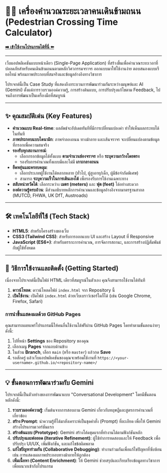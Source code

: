 # 🚶‍♂️ เครื่องคำนวณระยะเวลาคนเดินข้ามถนน (Pedestrian Crossing Time Calculator)

**[➡️ เข้าใช้งานโปรแกรมได้ที่นี่ ⬅️](https://bokoboss.github.io/pedestrian-timing-calculator/)**

---

เว็บแอปพลิเคชันแบบหน้าเดียว (Single-Page Application) ที่สร้างขึ้นเพื่อคำนวณระยะเวลาที่ปลอดภัยสำหรับคนเดินข้ามถนนตามหลักวิศวกรรมจราจร ออกแบบมาให้ใช้งานง่าย ตอบสนองแบบเรียลไทม์ พร้อมภาพประกอบที่สมจริงและข้อมูลอ้างอิงทางวิชาการ

โปรเจกต์นี้เป็น Case Study ที่แสดงถึงกระบวนการพัฒนาร่วมกันระหว่างมนุษย์และ AI (Gemini) ตั้งแต่การรวบรวมองค์ความรู้, การสร้างต้นแบบ, การปรับปรุงแก้ไขตาม Feedback, ไปจนถึงการพัฒนาเป็นเครื่องมือที่สมบูรณ์

---

## ✨ คุณสมบัติเด่น (Key Features)

-   **คำนวณแบบ Real-time**: ผลลัพธ์จะอัปเดตทันทีที่มีการเปลี่ยนแปลงค่า ทำให้เห็นผลกระทบได้ในทันที
-   **ภาพประกอบแบบไดนามิก**: ภาพจำลองถนน ทางม้าลาย และเส้นจราจร จะเปลี่ยนแปลงตามข้อมูลที่กรอกเพื่อความสมจริง
-   **รองรับทุกสถานการณ์**:
    -   เลือกกรอกข้อมูลได้ทั้งแบบ **ตามจำนวนช่องจราจร** หรือ **ระบุความกว้างโดยตรง**
    -   รองรับการคำนวณทั้งแบบมีและไม่มี **เกาะกลางถนน**
-   **ยืดหยุ่นและครอบคลุม**:
    -   เลือกประเภทผู้ใช้งานได้หลากหลาย (ทั่วไป, ผู้สูงอายุ/เด็ก, ผู้มีข้อจำกัดพิเศษ)
    -   สามารถ **ระบุความเร็วในการเดินเองได้** เพื่อรองรับการใช้งานเฉพาะทาง
-   **สลับหน่วยวัดได้**: เลือกระหว่าง **เมตร (meters)** และ **ฟุต (feet)** ได้อย่างสะดวก
-   **องค์ความรู้ครบถ้วน**: มีส่วนอธิบายหลักการคำนวณและข้อมูลอ้างอิงจากมาตรฐานสากล (MUTCD, FHWA, UK DfT, Austroads)

---

## 🛠️ เทคโนโลยีที่ใช้ (Tech Stack)

-   **HTML5**: สำหรับโครงสร้างของเว็บ
-   **CSS3 (Tailwind CSS)**: สำหรับการออกแบบ UI และสร้าง Layout ที่ Responsive
-   **JavaScript (ES6+)**: สำหรับตรรกะการคำนวณ, การจัดการสถานะ, และการสร้างปฏิสัมพันธ์กับผู้ใช้ทั้งหมด

---

## 🚀 วิธีการใช้งานและติดตั้ง (Getting Started)

เนื่องจากโปรเจกต์นี้เป็นไฟล์ HTML เดียวที่สมบูรณ์ในตัวเอง คุณจึงสามารถใช้งานได้ทันที

1.  **ดาวน์โหลด**: ดาวน์โหลดไฟล์ `index.html` จาก Repository นี้
2.  **เปิดใช้งาน**: เปิดไฟล์ `index.html` ด้วยเว็บเบราว์เซอร์ใดก็ได้ (เช่น Google Chrome, Firefox, Safari)

### การนำขึ้นแสดงผลด้วย GitHub Pages

คุณสามารถเผยแพร่โปรแกรมนี้ให้คนอื่นใช้งานได้ฟรีผ่าน GitHub Pages โดยทำตามขั้นตอนง่ายๆ ดังนี้:

1.  ไปที่หน้า **Settings** ของ Repository ของคุณ
2.  เลือกเมนู **Pages** จากแถบด้านข้าง
3.  ในส่วน **Branch**, เลือก `main` (หรือ `master`) แล้วกด **Save**
4.  รอสักครู่ แล้วเว็บแอปพลิเคชันของคุณจะพร้อมใช้งานที่ `https://<your-username>.github.io/<repository-name>/`

---

## 💡 ขั้นตอนการพัฒนาร่วมกับ Gemini

โปรเจกต์นี้เป็นตัวอย่างของการพัฒนาแบบ "Conversational Development" โดยมีขั้นตอนหลักดังนี้:

1.  **รวบรวมองค์ความรู้**: เริ่มต้นจากการสอบถาม Gemini เกี่ยวกับทฤษฎีและสูตรการคำนวณที่เกี่ยวข้อง
2.  **สร้าง Prompt**: นำความรู้ที่ได้มาสังเคราะห์เป็นชุดคำสั่ง (Prompt) ที่ละเอียด เพื่อให้ Gemini สร้างโปรแกรมเวอร์ชันแรก
3.  **สร้างต้นแบบ (Prototype)**: Gemini สร้างโค้ดชุดแรกที่ทำงานได้ตามฟังก์ชันหลัก
4.  **ปรับปรุงและต่อยอด (Iterative Refinement)**: ผู้ใช้ทำการทดสอบและให้ Feedback เพื่อปรับปรุง UI/UX, เพิ่มฟังก์ชัน, และแก้ไขข้อผิดพลาด
5.  **แก้ไขปัญหาร่วมกัน (Collaborative Debugging)**: ทำงานร่วมกันเพื่อแก้ไขปัญหาที่ซับซ้อน เช่น การแสดงผลภาพประกอบทางม้าลายให้ถูกต้อง
6.  **เพิ่มเนื้อหา (Content Enrichment)**: ให้ Gemini ช่วยสรุปและเรียบเรียงข้อมูลทางวิชาการเพื่อผนวกเข้ากับโปรแกรม
